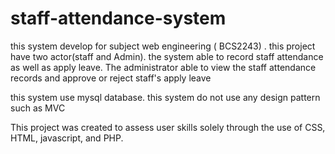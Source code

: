 # staff-attendance-system
this system develop for subject web engineering ( BCS2243) . 
this project have two actor(staff and Admin). the system able to record staff attendance as well as apply leave.
The administrator able to view the staff attendance records and approve or reject staff's apply leave

this system use mysql database.
this system do not use any design pattern such as MVC

This project was created to assess user skills solely through the use of CSS, HTML, javascript, and PHP.
